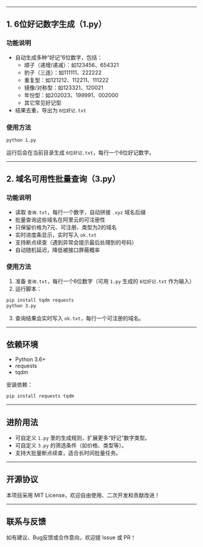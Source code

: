 
---

## 1. 6位好记数字生成（1.py）

### 功能说明

- 自动生成多种“好记”6位数字，包括：
  - 顺子（递增/递减）：如123456、654321
  - 豹子（三连）：如111111、222222
  - 重复型：如121212、112211、111222
  - 镜像/对称型：如123321、120021
  - 年份型：如202023、199991、002000
  - 其它常见好记型
- 结果去重，导出为 `6位好记.txt`

### 使用方法

```bash
python 1.py
```

运行后会在当前目录生成 `6位好记.txt`，每行一个6位好记数字。

---

## 2. 域名可用性批量查询（3.py）

### 功能说明

- 读取 `查询.txt`，每行一个数字，自动拼接 `.xyz` 域名后缀
- 批量查询这些域名在阿里云的可注册性
- 只保留价格为7元、可注册、类型为2的域名
- 实时进度条显示，实时写入 `ok.txt`
- 支持断点续查（遇到异常会提示最后处理到的号码）
- 自动随机延迟，降低被接口屏蔽概率

### 使用方法

1. 准备 `查询.txt`，每行一个6位数字（可用 `1.py` 生成的 `6位好记.txt` 作为输入）
2. 运行脚本：

```bash
pip install tqdm requests
python 3.py
```

3. 查询结果会实时写入 `ok.txt`，每行一个可注册的域名。

---

## 依赖环境

- Python 3.6+
- requests
- tqdm

安装依赖：

```bash
pip install requests tqdm
```

---

## 进阶用法

- 可自定义 `1.py` 里的生成规则，扩展更多“好记”数字类型。
- 可自定义 `3.py` 的筛选条件（如价格、类型等）。
- 支持大批量断点续查，适合长时间批量任务。

---

## 开源协议

本项目采用 MIT License，欢迎自由使用、二次开发和贡献改进！

---

## 联系与反馈

如有建议、Bug反馈或合作意向，欢迎提 Issue 或 PR！
